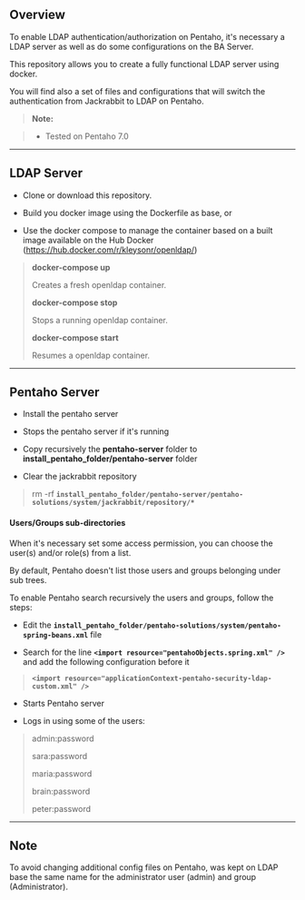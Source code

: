 Overview
-------------

To enable LDAP authentication/authorization on Pentaho, it's necessary a LDAP server as well as do some configurations on the BA Server.

This repository allows you to create a fully functional LDAP server using docker.

You will find also a set of files and configurations that will switch the authentication from Jackrabbit to LDAP on Pentaho.

> **Note:**

> - Tested on Pentaho 7.0

----------

LDAP Server
-------------

- Clone or download this repository.

- Build you docker image using the Dockerfile as base, or
 
- Use the docker compose to manage the container based on a built image available on the Hub Docker (https://hub.docker.com/r/kleysonr/openldap/)
> **docker-compose up**
>
>Creates a fresh openldap container.
> 
> **docker-compose stop**
>
>Stops a running openldap container.
>
> **docker-compose start**
>
>Resumes a openldap container.

----------

Pentaho Server
-------------

- Install the pentaho server

- Stops the pentaho server if it's running

- Copy recursively the **pentaho-server** folder to **install_pentaho_folder/pentaho-server** folder

- Clear the jackrabbit repository
> rm -rf **``install_pentaho_folder/pentaho-server/pentaho-solutions/system/jackrabbit/repository/*``**

#### <i class="icon-folder-open"></i> Users/Groups sub-directories

When it's necessary set some access permission, you can choose the user(s) and/or role(s) from a list.

By default, Pentaho doesn't list those users and groups belonging under sub trees. 

To enable Pentaho search recursively the users and groups, follow the steps:

- Edit the **``install_pentaho_folder/pentaho-solutions/system/pentaho-spring-beans.xml``** file

- Search for the line **``<import resource="pentahoObjects.spring.xml" />``** and add the following configuration before it
>**``<import resource="applicationContext-pentaho-security-ldap-custom.xml" />``**

- Starts Pentaho server

- Logs in using some of the users:
> admin:password
>
> sara:password
>
> maria:password
>
> brain:password
>
> peter:password

----------

Note
-------------

To avoid changing additional config files on Pentaho, was kept on LDAP base the same name for the administrator user (admin) and group (Administrator).
